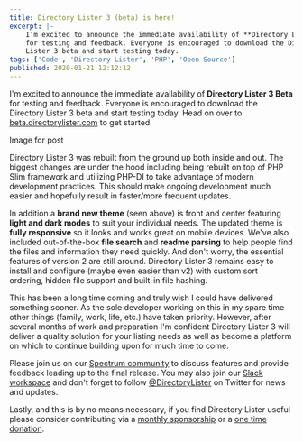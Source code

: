 ```yaml
---
title: Directory Lister 3 (beta) is here!
excerpt: |-
    I'm excited to announce the immediate availability of **Directory Lister 3 Beta**
    for testing and feedback. Everyone is encouraged to download the Directory
    Lister 3 beta and start testing today.
tags: ['Code', 'Directory Lister', 'PHP', 'Open Source']
published: 2020-01-21 12:12:12
---
```


I'm excited to announce the immediate availability of **Directory Lister 3 Beta**
for testing and feedback. Everyone is encouraged to download the Directory
Lister 3 beta and start testing today. Head on over to
[beta.directorylister.com](https://beta.directorylister.com) to get started.

Image for post

Directory Lister 3 was rebuilt from the ground up both inside and out. The
biggest changes are under the hood including being rebuilt on top of PHP Slim
framework and utilizing PHP-DI to take advantage of modern development
practices. This should make ongoing development much easier and hopefully result
in faster/more frequent updates.

In addition a **brand new theme** (seen above) is front and center featuring
**light and dark modes** to suit your individual needs. The updated theme is
**fully responsive** so it looks and works great on mobile devices. We've also
included out-of-the-box **file search** and **readme parsing** to help people
find the files and information they need quickly. And don't worry, the essential
features of version 2 are still around. Directory Lister 3 remains easy to
install and configure (maybe even easier than v2) with custom sort ordering,
hidden file support and built-in file hashing.

This has been a long time coming and truly wish I could have delivered something
sooner. As the sole developer working on this in my spare time other things
(family, work, life, etc.) have taken priority. However, after several months of
work and preparation I'm confident Directory Lister 3 will deliver a quality
solution for your listing needs as well as become a platform on which to
continue building upon for much time to come.

Please join us on our [Spectrum community](https://spectrum.chat/directory-lister)
to discuss features and provide feedback leading up to the final release. You
may also join our [Slack workspace](https://ln.phlak.net/join-slack) and don't
forget to follow [@DirectoryLister](https://twitter.com/DirectoryLister) on
Twitter for news and updates.

Lastly, and this is by no means necessary, if you find Directory Lister useful
please consider contributing via a [monthly sponsorship](https://github.com/sponsors/PHLAK)
or a [one time donation](https://www.paypal.me/ChrisKankiewicz).
